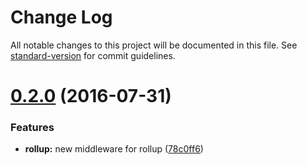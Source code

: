 # Change Log

All notable changes to this project will be documented in this file. See [standard-version](https://github.com/conventional-changelog/standard-version) for commit guidelines.

<a name="0.2.0"></a>
# [0.2.0](https://github.com/assisrafael/express-assets-middlewares/compare/v0.1.0...v0.2.0) (2016-07-31)


### Features

* **rollup:** new middleware for rollup ([78c0ff6](https://github.com/assisrafael/express-assets-middlewares/commit/78c0ff6))
